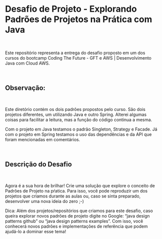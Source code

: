 # Desafio de Projeto - Explorando Padrões de Projetos na Prática com Java

<br>

Este repositório representa a entrega do desafio proposto em um dos cursos do bootcamp Coding The Future - GFT e AWS | Desenvolvimento Java com Cloud AWS.

</br>

## Observação:

<br>

Este diretório contém os dois padrões propostos pelo curso. São dois projetos diferentes, um utilizando Java e outro Spring. Alterei algumas coisas para facilitar a leitura, mas a função do código continua a mesma.

Com o projeto em Java testamos o padrão Singleton, Strategy e Facade. Já com o projeto em Spring testamos o uso das dependências e da API que foram mencionadas em comentários.

</br>

## Descrição do Desafio

<br>

Agora é a sua hora de brilhar! Crie uma solução que explore o conceito de Padrões de Projeto na pŕatica. Para isso, você pode reproduzir um dos projetos que criamos durante as aulas ou, caso se sinta preparado, desenvolver uma nova ideia do zero ;-)

Dica: Além dos projetos/repositórios que criamos para este desafio, caso queira explorar novos padrões de projeto digite no Google: “java design patterns github” ou “java design patterns examples”. Com isso, você conhecerá novos padrões e implementações de referência que podem ajudá-lo a dominar esse tema!

</br>